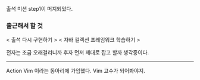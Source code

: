 출석 미션 step1이 머지되었다.

### 출근해서 할 것 
< 출석 다시 구현하기 >
< 자바 컬렉션 프레임워크 학습하기 >

전자는 조금 오래걸리니까 후자 먼저 제대로 잡고 할까 생각중이다.


- - -

Action Vim 이라는 동아리에 가입했다. Vim 고수가 되어봐야지.